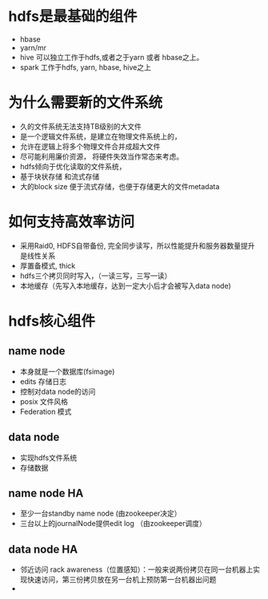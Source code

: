 # hdfs是最基础的组件

- hbase
- yarn/mr
- hive 可以独立工作于hdfs,或者之于yarn 或者 hbase之上。
- spark 工作于hdfs, yarn, hbase, hive之上

# 为什么需要新的文件系统
- 久的文件系统无法支持TB级别的大文件
- 是一个逻辑文件系统，是建立在物理文件系统上的，
- 允许在逻辑上将多个物理文件合并成超大文件
- 尽可能利用廉价资源， 将硬件失效当作常态来考虑。
- hdfs倾向于优化读取的文件系统，
- 基于块状存储 和流式存储
- 大的block size 便于流式存储，也便于存储更大的文件metadata

# 如何支持高效率访问 
- 采用Raid0, HDFS自带备份, 完全同步读写，所以性能提升和服务器数量提升是线性关系
- 厚置备模式, thick
- hdfs三个拷贝同时写入，（一读三写，三写一读）
- 本地缓存（先写入本地缓存，达到一定大小后才会被写入data node)

# hdfs核心组件

## name node
- 本身就是一个数据库(fsimage)
- edits 存储日志
- 控制对data node的访问
- posix 文件风格
- Federation 模式

## data node
- 实现hdfs文件系统
- 存储数据

## name node HA
- 至少一台standby name node (由zookeeper决定）
- 三台以上的journalNode提供edit log （由zookeeper调度）

## data node HA
- 邻近访问 rack awareness（位置感知）：一般来说两份拷贝在同一台机器上实现快速访问，第三份拷贝放在另一台机上预防第一台机器出问题
- 



















